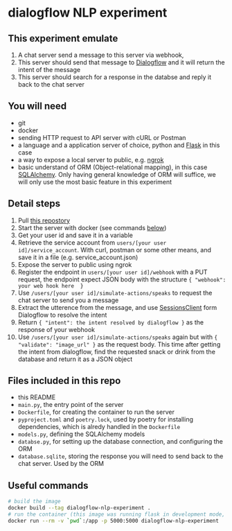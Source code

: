 dialogflow NLP experiment
====

This experiment emulate
----
1. A chat server send a message to this server via webhook,
1. This server should send that message to [Dialogflow](https://cloud.google.com/dialogflow/docs) and it will return the intent of the message
1. This server should search for a response in the databse and reply it back to the chat server

You will need
----
- git
- docker
- sending HTTP request to API server with cURL or Postman
- a language and a application server of choice, python and [Flask](https://github.com/pallets/flask) in this case
- a way to expose a local server to public, e.g. [ngrok](https://ngrok.com)
- basic understand of ORM (Object-relational mapping), in this case [SQLAlchemy](https://www.sqlalchemy.org). Only having general knowledge of ORM will suffice, we will only use the most basic feature in this experiment

Detail steps
----
1. Pull [this repostory](git@github.com:HungryFoolishHappy/recuitment-flask-template.git)
1. Start the server with docker (see commands [below](#useful-commands))
1. Get your user id and save it in a variable
1. Retrieve the service account from `users/[your user id]/service_account`.
With curl, postman or some other means, and save it in a file (e.g. service_account.json)
1. Expose the server to public using ngrok
1. Register the endpoint in `users/[your user id]/webhook` with a PUT request,
the endpoint expect JSON body with the structure `{ "webhook": your web hook here  }`
1. Use `/users/[your user id]/simulate-actions/speaks`
to request the chat server to send you a message
1. Extract the utterence from the message,
and use [SessionsClient](https://googleapis.dev/python/dialogflow/latest/gapic/v2/api.html#dialogflow_v2.SessionsClient) form Dialogflow to resolve the intent
1. Return `{ "intent": the intent resolved by dialogflow }` as the response of your webhook
1. Use `/users/[your user id]/simulate-actions/speaks` again but
with `{ "validate": "image_url" }` as the request body. This time after getting the intent from dialogflow,
 find the requested snack or drink from the database and return it as a JSON object

Files included in this repo
----
- this README
- `main.py`, the entry point of the server
- `Dockerfile`, for creating the container to run the server
- `pyproject.toml` and `poetry.lock`, used by poetry for installing dependencies, which is alredy handled in the `Dockerfile`
- `models.py`, defining the SQLAlchemy models
- `databse.py`, for setting up the database connection, and configuring the ORM
- `database.sqlite`, storing the response you will need to send back to the chat server. Used by the ORM


Useful commands
----
```sh
# build the image
docker build --tag dialogflow-nlp-experiment .
# run the container (this image was running flask in development mode, it will auto-reload upon file change, manually restarting the container is not necessary)
docker run --rm -v `pwd`:/app -p 5000:5000 dialogflow-nlp-experiment
```

